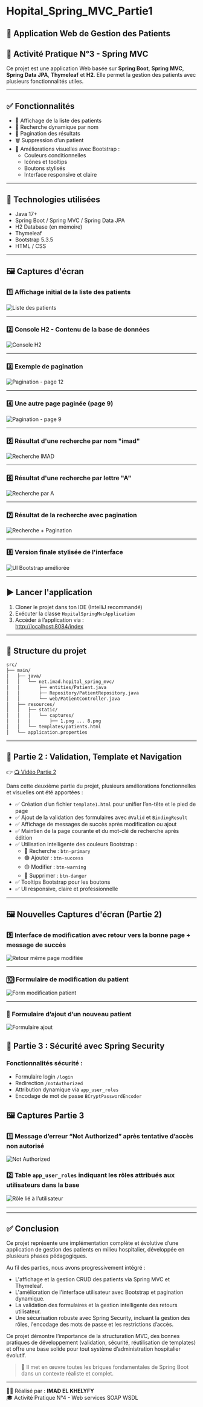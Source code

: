 # Hopital_Spring_MVC_Partie1

## 🏥 Application Web de Gestion des Patients

## 📘 Activité Pratique N°3 - Spring MVC

Ce projet est une application Web basée sur **Spring Boot**, **Spring MVC**, **Spring Data JPA**, **Thymeleaf** et **H2**. Elle permet la gestion des patients avec plusieurs fonctionnalités utiles.

---

## ✅ Fonctionnalités

- 📄 Affichage de la liste des patients
- 🔎 Recherche dynamique par nom
- 🧮 Pagination des résultats
- 🗑️ Suppression d’un patient
- 🎨 Améliorations visuelles avec Bootstrap :
  - Couleurs conditionnelles
  - Icônes et tooltips
  - Boutons stylisés
  - Interface responsive et claire

---

## 🧱 Technologies utilisées

- Java 17+
- Spring Boot / Spring MVC / Spring Data JPA
- H2 Database (en mémoire)
- Thymeleaf
- Bootstrap 5.3.5
- HTML / CSS

---

## 🖼️ Captures d'écran

### 1️⃣ Affichage initial de la liste des patients

![Liste des patients](screnne/1.png)

---

### 2️⃣ Console H2 - Contenu de la base de données

![Console H2](screnne/2.png)

---

### 3️⃣ Exemple de pagination

![Pagination - page 12](screnne/3.png)

---

### 4️⃣ Une autre page paginée (page 9)

![Pagination - page 9](screnne/4.png)

---

### 5️⃣ Résultat d'une recherche par nom "imad"

![Recherche IMAD](screnne/5.png)

---

### 6️⃣ Résultat d'une recherche par lettre "A"

![Recherche par A](screnne/6.png)

---

### 7️⃣ Résultat de la recherche avec pagination

![Recherche + Pagination](screnne/7.png)

---

### 8️⃣ Version finale stylisée de l'interface

![UI Bootstrap améliorée](screnne/8.png)

---

## ▶️ Lancer l'application

1. Cloner le projet dans ton IDE (IntelliJ recommandé)
2. Exécuter la classe `HopitalSpringMvcApplication`
3. Accéder à l’application via :  
   [http://localhost:8084/index](http://localhost:8084/index)

---

## 📂 Structure du projet

```bash
src/
├── main/
│   ├── java/
│   │   └── net.imad.hopital_spring_mvc/
│   │       ├── entities/Patient.java
│   │       ├── Repository/PatientRepository.java
│   │       └── web/PatientController.java
│   ├── resources/
│   │   ├── static/
│   │   │   └── captures/
│   │   │       ├── 1.png ... 8.png
│   │   └── templates/patients.html
│   └── application.properties
```
---

## 🔁 Partie 2 : Validation, Template et Navigation

👉 [📺 Vidéo Partie 2](https://www.youtube.com/watch?v=eoBE745lDE0)

Dans cette deuxième partie du projet, plusieurs améliorations fonctionnelles et visuelles ont été apportées :

- ✅ Création d’un fichier `template1.html` pour unifier l’en-tête et le pied de page
- ✅ Ajout de la validation des formulaires avec `@Valid` et `BindingResult`
- ✅ Affichage de messages de succès après modification ou ajout
- ✅ Maintien de la page courante et du mot-clé de recherche après édition
- ✅ Utilisation intelligente des couleurs Bootstrap :
  - 🔵 Recherche : `btn-primary`
  - 🟢 Ajouter : `btn-success`
  - 🟡 Modifier : `btn-warning`
  - 🔴 Supprimer : `btn-danger`
- ✅ Tooltips Bootstrap pour les boutons
- ✅ UI responsive, claire et professionnelle

---

## 🖼️ Nouvelles Captures d'écran (Partie 2)

### 9️⃣ Interface de modification avec retour vers la bonne page + message de succès

![Retour même page modifiée](screnne/ce%20que%20je%20modifie%20un%20patient%20il%20va%20retourner%20dans%20la%20m%C3%AAme%20page.png)

---

### 🔟 Formulaire de modification du patient

![Form modification patient](screnne/10.png)

---

### 🔁 Formulaire d’ajout d’un nouveau patient

![Formulaire ajout](screnne/11.png)

## 🔐 Partie 3 : Sécurité avec Spring Security

### Fonctionnalités sécurité :

- Formulaire login `/login`
- Redirection `/notAuthorized`
- Attribution dynamique via `app_user_roles`
- Encodage de mot de passe `BCryptPasswordEncoder`

## 🖼️ Captures Partie 3

### 1️⃣ Message d’erreur “Not Authorized” après tentative d’accès non autorisé

![Not Authorized](screnne/Not%20Authorized%20.png)

### 2️⃣ Table `app_user_roles` indiquant les rôles attribués aux utilisateurs dans la base

![Rôle lié à l’utilisateur](screnne/RoleToUser.png)

---

---

## ✅ Conclusion

Ce projet représente une implémentation complète et évolutive d’une application de gestion des patients en milieu hospitalier, développée en plusieurs phases pédagogiques.

Au fil des parties, nous avons progressivement intégré :
- L'affichage et la gestion CRUD des patients via Spring MVC et Thymeleaf.
- L'amélioration de l'interface utilisateur avec Bootstrap et pagination dynamique.
- La validation des formulaires et la gestion intelligente des retours utilisateur.
- Une sécurisation robuste avec Spring Security, incluant la gestion des rôles, l'encodage des mots de passe et les restrictions d’accès.

Ce projet démontre l’importance de la structuration MVC, des bonnes pratiques de développement (validation, sécurité, réutilisation de templates) et offre une base solide pour tout système d’administration hospitalier évolutif.

> 🔐 Il met en œuvre toutes les briques fondamentales de Spring Boot dans un contexte réaliste et complet.

---

👨‍💻 Réalisé par : **IMAD EL KHELYFY**  
🎓 Activité Pratique N°4 - Web services SOAP WSDL
